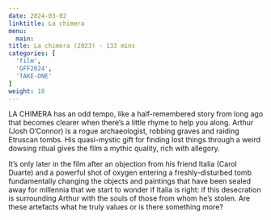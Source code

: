 ```yaml
---
date: 2024-03-02
linktitle: La chimera
menu:
  main:
title: La chimera (2023) - 133 mins
categories: [
  'film',
  'GFF2024',
  'TAKE-ONE'
]
weight: 10
---
```


LA CHIMERA has an odd tempo, like a half-remembered story from long ago that becomes clearer when there’s a little rhyme to help you along. Arthur (Josh O’Connor) is a rogue archaeologist, robbing graves and raiding Etruscan tombs. His quasi-mystic gift for finding lost things through a weird dowsing ritual gives the film a mythic quality, rich with allegory. 

It’s only later in the film after an objection from his friend Italia (Carol Duarte) and a powerful shot of oxygen entering a freshly-disturbed tomb fundamentally changing the objects and paintings that have been sealed away for millennia that we start to wonder if Italia is right: if this desecration is surrounding Arthur with the souls of those from whom he’s stolen. Are these artefacts what he truly values or is there something more?